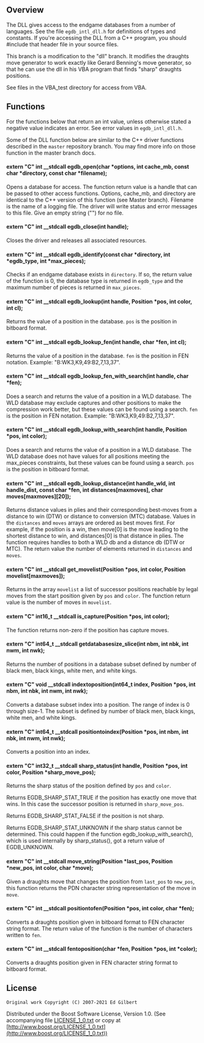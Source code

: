 ## Overview 

The DLL gives access to the endgame databases from a number of languages. See the file `egdb_intl_dll.h` for definitions of types and constants. If you're accessing the DLL from a C++ program, you should #include that header file in your source files.

This branch is a modification to the "dll" branch. It modifies the draughts move generator to work exactly like Gerard Benning's move generator, so that he can use the dll in his VBA program that finds "sharp" draughts positions.

See files in the VBA_test directory for access from VBA.

## Functions
For the functions below that return an int value, unless otherwise stated a negative value indicates an error. See error values in `egdb_intl_dll.h`.

Some of the DLL function below are similar to the C++ driver functions described in the `master` repository branch. You may find more info on those function in the master branch docs.
#### extern "C" int __stdcall egdb_open(char *options, int cache_mb, const char *directory, const char *filename);
Opens a database for access. The function return value is a handle that can be passed to other access functions.
Options, cache_mb, and directory are identical to the C++ version of this function (see Master branch).
Filename is the name of a logging file. The driver will write status and error messages to this file. Give an empty string ("") for no file.
#### extern "C" int __stdcall egdb_close(int handle);
Closes the driver and releases all associated resources. 
#### extern "C" int __stdcall egdb_identify(const char *directory, int *egdb_type, int *max_pieces);
Checks if an endgame database exists in `directory`. If so, the return value of the function is 0, the database type is returned in `egdb_type` and the maximum number of pieces is returned in `max_pieces`.
#### extern "C" int __stdcall egdb_lookup(int handle, Position *pos, int color, int cl);
Returns the value of a position in the database. `pos` is the position in bitboard format.
#### extern "C" int __stdcall egdb_lookup_fen(int handle, char *fen, int cl);
Returns the value of a position in the database. `fen` is the position in FEN notation. Example: "B:WK3,K9,49:B2,7,13,37".
#### extern "C" int __stdcall egdb_lookup_fen_with_search(int handle, char *fen);
Does a search and returns the value of a position in a WLD database. The WLD database may exclude captures and other positions to make the compression work better, but these values can be found using a search.
`fen` is the position in FEN notation. Example: "B:WK3,K9,49:B2,7,13,37".
#### extern "C" int __stdcall egdb_lookup_with_search(int handle, Position *pos, int color);
Does a search and returns the value of a position in a WLD database. The WLD database does not have values for all positions meeting the max_pieces constraints, but these values can be found using a search.
`pos` is the position in bitboard format.
#### extern "C" int __stdcall egdb_lookup_distance(int handle_wld, int handle_dist, const char *fen, int distances[maxmoves], char moves[maxmoves][20]);
Returns distance values in plies and their corresponding best-moves from a distance to win (DTW) or distance to conversion (MTC) database. Values in the `distances` and  `moves` arrays are ordered as best moves first. For example, if the position is a win, then move[0] is the move leading to the shortest distance to win, and distances[0] is that distance in plies. The function requires handles to both a WLD db and a distance db (DTW or MTC).
The return value the number of elements returned in `distances` and `moves`.
#### extern "C" int __stdcall get_movelist(Position *pos, int color, Position movelist[maxmoves]);
Returns in the array `movelist` a list of successor positions reachable by legal moves from the start position given by `pos` and `color`. The function return value is the number of moves in `movelist`.
#### extern "C" int16_t __stdcall is_capture(Position *pos, int color);
The function returns non-zero if the position has capture moves.
#### extern "C" int64_t __stdcall getdatabasesize_slice(int nbm, int nbk, int nwm, int nwk);
Returns the number of positions in a database subset defined by number of black men, black kings, white men, and white kings.
#### extern "C" void __stdcall indextoposition(int64_t index, Position *pos, int nbm, int nbk, int nwm, int nwk);
Converts a database subset index into a position. The range of index is 0 through size-1. The subset is defined by number of black men, black kings, white men, and white kings.
#### extern "C" int64_t __stdcall positiontoindex(Position *pos, int nbm, int nbk, int nwm, int nwk);
Converts a position into an index.
#### extern "C" int32_t __stdcall sharp_status(int handle, Position *pos, int color, Position *sharp_move_pos);
Returns the sharp status of the position defined by `pos` and `color`.

Returns EGDB_SHARP_STAT_TRUE if the position has exactly one move that wins. In this case the successor position is returned in `sharp_move_pos`.

Returns EGDB_SHARP_STAT_FALSE if the position is not sharp.

Returns EGDB_SHARP_STAT_UNKNOWN if the sharp status cannot be determined. This could happen if the function egdb_lookup_with_search(), which is used internally by sharp_status(), got a return value of EGDB_UNKNOWN.
#### extern "C" int __stdcall move_string(Position *last_pos, Position *new_pos, int color, char *move);
Given a draughts move that changes the position from `last_pos` to `new_pos`, this function returns the PDN character string representation of the move in `move`.
#### extern "C" int __stdcall positiontofen(Position *pos, int color, char *fen);
Converts a draughts position given in bitboard format to FEN character string format. The return value of the function is the number of characters written to `fen`.
#### extern "C" int __stdcall fentoposition(char *fen, Position *pos, int *color);
Converts a draughts position given in FEN character string format to bitboard format.
## License

    Original work Copyright (C) 2007-2021 Ed Gilbert

Distributed under the Boost Software License, Version 1.0.
(See accompanying file [LICENSE_1_0.txt](LICENSE_1_0.txt) or copy at
[http://www.boost.org/LICENSE_1_0.txt](http://www.boost.org/LICENSE_1_0.txt))
